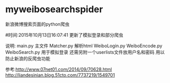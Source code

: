 # myweibosearchspider
新浪微博搜索页面的python爬虫

#时间:2015年10月13日16:07:41
更新了模拟登录和部分爬虫

说明:
    main.py         主文件
    Matcher.py      解析html
    WeiboLogin.py
    WeiboEncode.py
    WeiboSearch.py  用于模拟登录
    还需另附一个userlists文件放用户名和密码  用以防止新浪的反爬虫功能


参考:http://www.07net01.com/2014/09/70628.html
    http://liandesinian.blog.51cto.com/7737219/1549701
